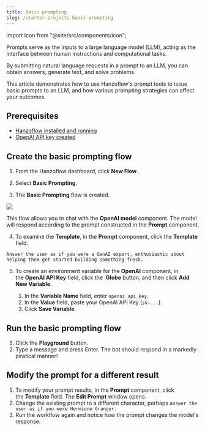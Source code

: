 ```yaml
---
title: Basic prompting
slug: /starter-projects-basic-prompting
---
```


import Icon from "@site/src/components/icon";

Prompts serve as the inputs to a large language model (LLM), acting as the interface between human instructions and computational tasks.

By submitting natural language requests in a prompt to an LLM, you can obtain answers, generate text, and solve problems.

This article demonstrates how to use Hanzoflow's prompt tools to issue basic prompts to an LLM, and how various prompting strategies can affect your outcomes.


## Prerequisites

- [Hanzoflow installed and running](/get-started-installation)
- [OpenAI API key created](https://platform.openai.com/)

## Create the basic prompting flow

1. From the Hanzoflow dashboard, click **New Flow**.

2. Select **Basic Prompting**.

3. The **Basic Prompting** flow is created.


![](/img/starter-flow-basic-prompting.png)


This flow allows you to chat with the **OpenAI model** component.
The model will respond according to the prompt constructed in the **Prompt** component.

4. To examine the **Template**, in the **Prompt** component, click the **Template** field.

```plain
Answer the user as if you were a GenAI expert, enthusiastic about helping them get started building something fresh.
```

5. To create an environment variable for the **OpenAI** component, in the **OpenAI API Key** field, click the <Icon name="Globe" aria-label="Globe icon" /> **Globe** button, and then click **Add New Variable**.

	1. In the **Variable Name** field, enter `openai_api_key`.
	2. In the **Value** field, paste your OpenAI API Key (`sk-...`).
	3. Click **Save Variable**.

## Run the basic prompting flow

1. Click the **Playground** button.
2. Type a message and press Enter. The bot should respond in a markedly piratical manner!

## Modify the prompt for a different result

1. To modify your prompt results, in the **Prompt** component, click the **Template** field. The **Edit Prompt** window opens.
2. Change the existing prompt to a different character, perhaps `Answer the user as if you were Hermione Granger.`
3. Run the workflow again and notice how the prompt changes the model's response.
